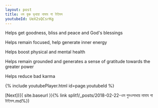 ```yaml
---
layout: post
title: ওম কুরু ভূথায়া নামায গা টাইমস
youtubeId: UeX2sQCsrKg
---
```

 
 
Helps get goodness, bliss and peace and God's blessings
 
Helps remain focused, help generate inner energy 
 
Helps boost physical and mental health 
 
Helps remain grounded and generates a sense of gratitude towards the greater power 
 
Helps reduce bad karma
 
 
 
 


{% include youtubePlayer.html id=page.youtubeId %}
 
[Next]({{ site.baseurl }}{% link  split1/_posts/2018-02-22-ওম গুনওসাধায় নামায গা টাইমস.md%})
 
